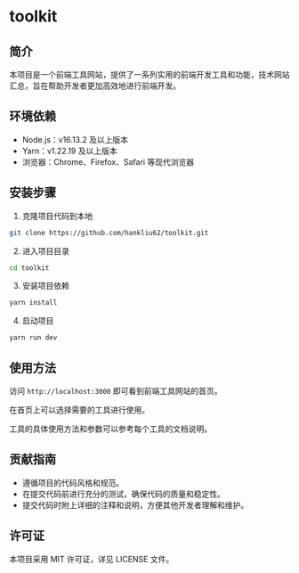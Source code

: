 # toolkit

## 简介

本项目是一个前端工具网站，提供了一系列实用的前端开发工具和功能，技术网站汇总，旨在帮助开发者更加高效地进行前端开发。

## 环境依赖

- Node.js：v16.13.2 及以上版本
- Yarn：v1.22.19 及以上版本
- 浏览器：Chrome、Firefox、Safari 等现代浏览器

## 安装步骤

1. 克隆项目代码到本地

```bash
git clone https://github.com/hankliu62/toolkit.git
```

2. 进入项目目录

```bash
cd toolkit
```

3. 安装项目依赖

```bash
yarn install
```

4. 启动项目

```bash
yarn run dev
```

## 使用方法

访问 `http://localhost:3000` 即可看到前端工具网站的首页。

在首页上可以选择需要的工具进行使用。

工具的具体使用方法和参数可以参考每个工具的文档说明。

## 贡献指南

- 遵循项目的代码风格和规范。
- 在提交代码前进行充分的测试，确保代码的质量和稳定性。
- 提交代码时附上详细的注释和说明，方便其他开发者理解和维护。

## 许可证

本项目采用 MIT 许可证，详见 LICENSE 文件。
